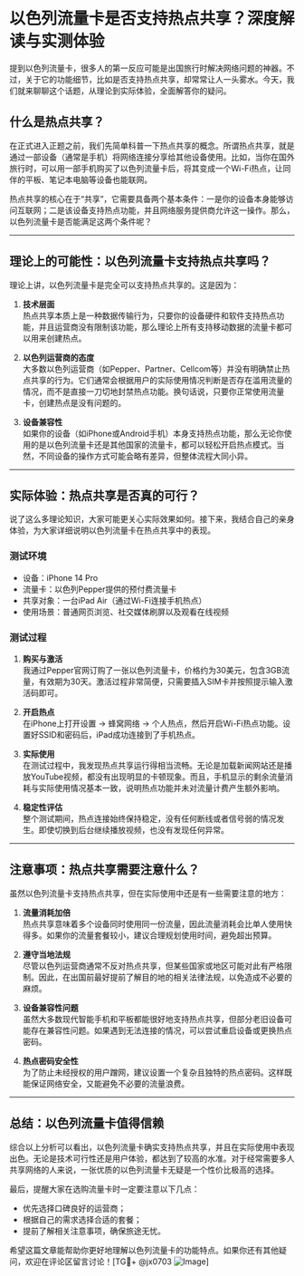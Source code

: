 # 以色列流量卡是否支持热点共享？深度解读与实测体验

提到以色列流量卡，很多人的第一反应可能是出国旅行时解决网络问题的神器。不过，关于它的功能细节，比如是否支持热点共享，却常常让人一头雾水。今天，我们就来聊聊这个话题，从理论到实际体验，全面解答你的疑问。

## 什么是热点共享？

在正式进入正题之前，我们先简单科普一下热点共享的概念。所谓热点共享，就是通过一部设备（通常是手机）将网络连接分享给其他设备使用。比如，当你在国外旅行时，可以用一部手机购买了以色列流量卡后，将其变成一个Wi-Fi热点，让同伴的平板、笔记本电脑等设备也能联网。

热点共享的核心在于“共享”，它需要具备两个基本条件：一是你的设备本身能够访问互联网；二是该设备支持热点功能，并且网络服务提供商允许这一操作。那么，以色列流量卡是否能满足这两个条件呢？

---

## 理论上的可能性：以色列流量卡支持热点共享吗？

理论上讲，以色列流量卡是完全可以支持热点共享的。这是因为：

1. **技术层面**  
   热点共享本质上是一种数据传输行为，只要你的设备硬件和软件支持热点功能，并且运营商没有限制该功能，那么理论上所有支持移动数据的流量卡都可以用来创建热点。

2. **以色列运营商的态度**  
   大多数以色列运营商（如Pepper、Partner、Cellcom等）并没有明确禁止热点共享的行为。它们通常会根据用户的实际使用情况判断是否存在滥用流量的情况，而不是直接一刀切地封禁热点功能。换句话说，只要你正常使用流量卡，创建热点是没有问题的。

3. **设备兼容性**  
   如果你的设备（如iPhone或Android手机）本身支持热点功能，那么无论你使用的是以色列流量卡还是其他国家的流量卡，都可以轻松开启热点模式。当然，不同设备的操作方式可能会略有差异，但整体流程大同小异。

---

## 实际体验：热点共享是否真的可行？

说了这么多理论知识，大家可能更关心实际效果如何。接下来，我结合自己的亲身体验，为大家详细说明以色列流量卡在热点共享中的表现。

### 测试环境
- 设备：iPhone 14 Pro
- 流量卡：以色列Pepper提供的预付费流量卡
- 共享对象：一台iPad Air（通过Wi-Fi连接手机热点）
- 使用场景：普通网页浏览、社交媒体刷屏以及观看在线视频

### 测试过程
1. **购买与激活**  
   我通过Pepper官网订购了一张以色列流量卡，价格约为30美元，包含3GB流量，有效期为30天。激活过程非常简便，只需要插入SIM卡并按照提示输入激活码即可。

2. **开启热点**  
   在iPhone上打开设置 -> 蜂窝网络 -> 个人热点，然后开启Wi-Fi热点功能。设置好SSID和密码后，iPad成功连接到了手机热点。

3. **实际使用**  
   在测试过程中，我发现热点共享运行得相当流畅。无论是加载新闻网站还是播放YouTube视频，都没有出现明显的卡顿现象。而且，手机显示的剩余流量消耗与实际使用情况基本一致，说明热点功能并未对流量计费产生额外影响。

4. **稳定性评估**  
   整个测试期间，热点连接始终保持稳定，没有任何断线或者信号弱的情况发生。即使切换到后台继续播放视频，也没有发现任何异常。

---

## 注意事项：热点共享需要注意什么？

虽然以色列流量卡支持热点共享，但在实际使用中还是有一些需要注意的地方：

1. **流量消耗加倍**  
   热点共享意味着多个设备同时使用同一份流量，因此流量消耗会比单人使用快得多。如果你的流量套餐较小，建议合理规划使用时间，避免超出预算。

2. **遵守当地法规**  
   尽管以色列运营商通常不反对热点共享，但某些国家或地区可能对此有严格限制。因此，在出国前最好提前了解目的地的相关法律法规，以免造成不必要的麻烦。

3. **设备兼容性问题**  
   虽然大多数现代智能手机和平板都能很好地支持热点共享，但部分老旧设备可能存在兼容性问题。如果遇到无法连接的情况，可以尝试重启设备或更换热点密码。

4. **热点密码安全性**  
   为了防止未经授权的用户蹭网，建议设置一个复杂且独特的热点密码。这样既能保证网络安全，又能避免不必要的流量浪费。

---

## 总结：以色列流量卡值得信赖

综合以上分析可以看出，以色列流量卡确实支持热点共享，并且在实际使用中表现出色。无论是技术可行性还是用户体验，都达到了较高的水准。对于经常需要多人共享网络的人来说，一张优质的以色列流量卡无疑是一个性价比极高的选择。

最后，提醒大家在选购流量卡时一定要注意以下几点：
- 优先选择口碑良好的运营商；
- 根据自己的需求选择合适的套餐；
- 提前了解相关注意事项，确保旅途无忧。

希望这篇文章能帮助你更好地理解以色列流量卡的功能特点。如果你还有其他疑问，欢迎在评论区留言讨论！[TG💪+ @jx0703 ![Image](https://github.com/user-attachments/assets/dbca1d08-cadb-493c-b0ec-ad6f7a83f270)]